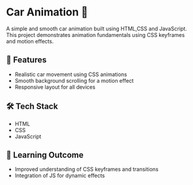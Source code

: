 # Car Animation 🚗

A simple and smooth car animation built using HTML,CSS and JavaScript.  
This project demonstrates animation fundamentals using CSS keyframes and motion effects.

## 🧩 Features
- Realistic car movement using CSS animations
- Smooth background scrolling for a motion effect
- Responsive layout for all devices

## 🛠️ Tech Stack
- HTML
- CSS
- JavaScript

## 🎯 Learning Outcome
- Improved understanding of CSS keyframes and transitions
- Integration of JS for dynamic effects
